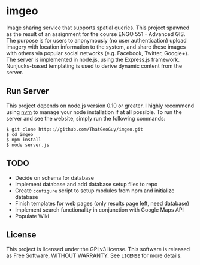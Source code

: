 imgeo
=====

Image sharing service that supports spatial queries. This project spawned as the result of an assignment for the course ENGO 551 - Advanced GIS. The purpose is for users to anonymously (no user authentication) upload imagery with location information to the system, and share these images with others via popular social networks (e.g. Facebook, Twitter, Google+). The server is implemented in node.js, using the Express.js framework. Nunjucks-based templating is used to derive dynamic content from the server. 

Run Server
----------

This project depends on node.js version 0.10 or greater. I highly recommend using [nvm](https://github.com/creationix/nvm) to manage your node installation if at all possible. To run the server and see the website, simply run the following commands: 

	$ git clone https://github.com/ThatGeoGuy/imgeo.git
	$ cd imgeo
	$ npm install
	$ node server.js

TODO
----

* Decide on schema for database
* Implement database and add database setup files to repo
* Create `configure` script to setup modules from npm and initialize database
* Finish templates for web pages (only results page left, need database)
* Implement search functionality in conjunction with Google Maps API
* Populate Wiki

License 
-------

This project is licensed under the GPLv3 license. This software is released as Free Software, WITHOUT WARRANTY. See `LICENSE` for more details. 
